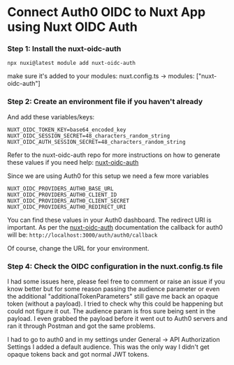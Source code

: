 # Connect Auth0 OIDC to Nuxt App using Nuxt OIDC Auth

### Step 1: Install the nuxt-oidc-auth 
`npx nuxi@latest module add nuxt-oidc-auth`

make sure it's added to your modules:
nuxt.config.ts -> modules: ["nuxt-oidc-auth"]

### Step 2: Create an environment file if you haven't already

And add these variables/keys:

```
NUXT_OIDC_TOKEN_KEY=base64_encoded_key
NUXT_OIDC_SESSION_SECRET=48_characters_random_string
NUXT_OIDC_AUTH_SESSION_SECRET=48_characters_random_string
```

Refer to the nuxt-oidc-auth repo for more instructions on how to generate these values if you need help:
[nuxt-oidc-auth](https://github.com/itpropro/nuxt-oidc-auth)

Since we are using Auth0 for this setup we need a few more variables 

```
NUXT_OIDC_PROVIDERS_AUTH0_BASE_URL
NUXT_OIDC_PROVIDERS_AUTH0_CLIENT_ID
NUXT_OIDC_PROVIDERS_AUTH0_CLIENT_SECRET
NUXT_OIDC_PROVIDERS_AUTH0_REDIRECT_URI
```

You can find these values in your Auth0 dashboard. The redirect URI is important.
As per the [nuxt-oidc-auth](https://github.com/itpropro/nuxt-oidc-auth) documentation the callback for auth0 will be:
`http://localhost:3000/auth/auth0/callback`

Of course, change the URL for your environment.

### Step 4: Check the OIDC configuration in the nuxt.config.ts file
I had some issues here, please feel free to comment or raise an issue if you know better but for some 
reason passing the audience parameter or even the additional "additionalTokenParameters" still gave me 
back an opaque token (without a payload). I tried to check why this could be happening but could not
figure it out. The audience param is fros sure being sent in the payload. I even grabbed the payload
before it went out to Auth0 servers and ran it through Postman and got the same problems.

I had to go to auth0 and in my settings under General -> API Authorization Settings I added a default audience. 
This was the only way I didn't get opaque tokens back and got normal JWT tokens.

